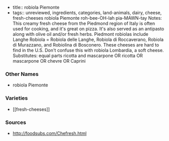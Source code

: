 - title:: robiola Piemonte
- tags:: unreviewed, ingredients, categories, land-animals, dairy, cheese, fresh-cheeses
robiola Piemonte roh-bee-OH-lah pia-MAWN-tay Notes: This creamy fresh cheese from the Piedmond region of Italy is often used for cooking, and it's great on pizza. It's also served as an antipasto along with olive oil and/or fresh herbs. Piedmont robiolas include Langhe Robiola = Robiola delle Langhe, Robiola di Roccaverano, Robiola di Murazzano, and Robiolina di Bosconero. These cheeses are hard to find in the U.S. Don't confuse this with robiola Lombardia, a soft cheese. Substitutes: equal parts ricotta and mascarpone OR ricotta OR mascarpone OR chevre OR Caprini

### Other Names

* robiola Piemonte

### Varieties

* [[fresh-cheeses]]

### Sources
* http://foodsubs.com/Chefresh.html
